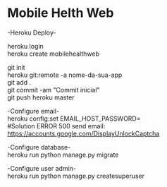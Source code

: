 # Mobile Helth Web

-Heroku Deploy-

heroku login <br />
heroku create mobilehealthweb <br />

git init <br />
heroku git:remote -a nome-da-sua-app <br />
git add . <br />
git commit -am "Commit inicial" <br />
git push heroku master <br />

-Configure email- <br />
heroku config:set EMAIL_HOST_PASSWORD=<password email> <br />
#Solution ERROR 500 send email: https://accounts.google.com/DisplayUnlockCaptcha <br />

-Configure database- <br />
heroku run python manage.py migrate <br />

-Configure user admin- <br />
heroku run python manage.py createsuperuser <br />
